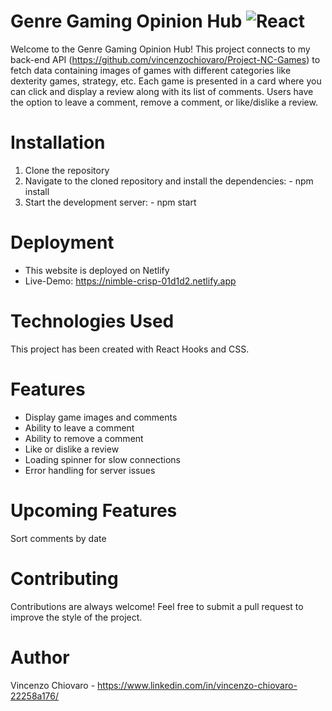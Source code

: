 # Genre Gaming Opinion Hub ![React](https://img.shields.io/badge/react-%2320232a.svg?style=for-the-badge&logo=react&logoColor=%2361DAFB)

Welcome to the Genre Gaming Opinion Hub! This project connects to my back-end API (https://github.com/vincenzochiovaro/Project-NC-Games) to fetch data containing images of games with different categories like dexterity games, strategy, etc. Each game is presented in a card where you can click and display a review along with its list of comments. Users have the option to leave a comment, remove a comment, or like/dislike a review.

# Installation

1. Clone the repository
2. Navigate to the cloned repository and install the dependencies: - npm install
3. Start the development server: - npm start

# Deployment

- This website is deployed on Netlify
- Live-Demo: https://nimble-crisp-01d1d2.netlify.app

# Technologies Used

This project has been created with React Hooks and CSS.

# Features

- Display game images and comments
- Ability to leave a comment
- Ability to remove a comment
- Like or dislike a review
- Loading spinner for slow connections
- Error handling for server issues

# Upcoming Features

Sort comments by date

# Contributing

Contributions are always welcome! Feel free to submit a pull request to improve the style of the project.

# Author

Vincenzo Chiovaro - https://www.linkedin.com/in/vincenzo-chiovaro-22258a176/
